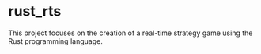 # rust_rts

This project focuses on the creation of a real-time strategy game using the Rust programming language.
